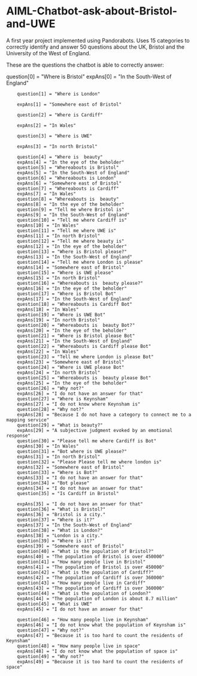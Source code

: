 # AIML-Chatbot-ask-about-Bristol-and-UWE
A first year project implemented using Pandorabots. Uses 15 categories to correctly identify and answer 50 questions about the UK, Bristol and the University of the West of England.

These are the questions the chatbot is able to correctly answer:

 question[0] = "Where is Bristol"
        expAns[0] = "In the South-West of England"
        
        question[1] = "Where is London"
        
        expAns[1] = "Somewhere east of Bristol"
        
        question[2] = "Where is Cardiff"
        
        expAns[2] = "In Wales"
        
        question[3] = "Where is UWE"
        
        expAns[3] = "In north Bristol"
        
        question[4] = "Where is  beauty"
        expAns[4] = "In the eye of the beholder"
        question[5] = "Whereabouts is Bristol"
        expAns[5] = "In the South-West of England"
        question[6] = "Whereabouts is London"
        expAns[6] = "Somewhere east of Bristol"
        question[7] = "Whereabouts is Cardiff"
        expAns[7] = "In Wales"
        question[8] = "Whereabouts is  beauty"
        expAns[8] = "In the eye of the beholder"
        question[9] = "Tell me where Bristol is"
        expAns[9] = "In the South-West of England"
        question[10] = "Tell me where Cardiff is"
        expAns[10] = "In Wales"
        question[11] = "Tell me where UWE is"
        expAns[11] = "In north Bristol"
        question[12] = "Tell me where beauty is"
        expAns[12] = "In the eye of the beholder"
        question[13] = "Where is Bristol please?"
        expAns[13] = "In the South-West of England"
        question[14] = "Tell me where London is please"
        expAns[14] = "Somewhere east of Bristol"
        question[15] = "Where is UWE please"
        expAns[15] = "In north Bristol"
        question[16] = "Whereabouts is  beauty please?"
        expAns[16] = "In the eye of the beholder"
        question[17] = "Where is Bristol Bot"
        expAns[17] = "In the South-West of England"
        question[18] = "Whereabouts is Cardiff Bot"
        expAns[18] = "In Wales"
        question[19] = "Where is UWE Bot"
        expAns[19] = "In north Bristol"
        question[20] = "Whereabouts is  beauty Bot?"
        expAns[20] = "In the eye of the beholder"
        question[21] = "Where is Bristol please Bot"
        expAns[21] = "In the South-West of England"
        question[22] = "Whereabouts is Cardiff please Bot"
        expAns[22] = "In Wales"
        question[23] = "Tell me where London is please Bot"
        expAns[23] = "Somewhere east of Bristol"
        question[24] = "Where is UWE please Bot"
        expAns[24] = "In north Bristol"
        question[25] = "Whereabouts is  beauty please Bot"
        expAns[25] = "In the eye of the beholder"
        question[26] = "Why not?"
        expAns[26] = "I do not have an answer for that"
        question[27] = "Where is Keynsham"
        expAns[27] = "I do not know where Keynsham is"
        question[28] = "Why not?"
        expAns[28] = "Because I do not have a category to connect me to a mapping service"
        question[29] = "What is beauty?"
        expAns[29] = "A subjective judgment evoked by an emotional response"
        question[30] = "Please tell me where Cardiff is Bot"
        expAns[30] = "In Wales"
        question[31] = "Bot where is UWE please?"
        expAns[31] = "In north Bristol"
        question[32] = "Please Please tell me where london is"
        expAns[32] = "Somewhere east of Bristol"
        question[33] = "Where is Bot?"
        expAns[33] = "I do not have an answer for that"
        question[34] = "Bot please"
        expAns[34] = "I do not have an answer for that"
        question[35] = "Is Cardiff in Bristol"
        
        expAns[35] = "I do not have an answer for that"
        question[36] = "What is Bristol?"
        expAns[36] = "Bristol is a city."
        question[37] = "Where is it?"
        expAns[37] = "In the South-West of England"
        question[38] = "What is London?"
        expAns[38] = "London is a city."
        question[39] = "Where is it?"
        expAns[39] = "Somewhere east of Bristol"
        question[40] = "What is the population of Bristol?"
        expAns[40] = "The population of Bristol is over 450000"
        question[41] = "How many people live in Bristol"
        expAns[41] = "The population of Bristol is over 450000"
        question[42] = "What is the population of Cardiff?"
        expAns[42] = "The population of Cardiff is over 360000"
        question[43] = "How many people live in Cardiff"
        expAns[43] = "The population of Cardiff is over 360000"
        question[44] = "What is the population of London?"
        expAns[44] = "The population of London is about 8.7 million"
        question[45] = "What is UWE"
        expAns[45] = "I do not have an answer for that"
        
        question[46] = "How many people live in Keynsham"
        expAns[46] = "I do not know what the population of Keynsham is"
        question[47] = "Why not?"
        expAns[47] = "Because it is too hard to count the residents of Keynsham"
        question[48] = "How many people live in space"
        expAns[48] = "I do not know what the population of space is"
        question[49] = "Why not?"
        expAns[49] = "Because it is too hard to count the residents of space"
